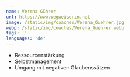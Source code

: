 ```yaml
---
name: Verena Gührer
url: https://www.wegweiserin.net
image: /static/img/coaches/Verena_Guehrer.jpg
webp: /static/img/coaches/Verena_Guehrer.webp
tags: ''
languages: 'de'
---
```


<ul><li>Ressourcenstärkung&nbsp;</li><li>Selbstmanagement&nbsp;</li><li>Umgang mit negativen Glaubenssätzen</li></ul>